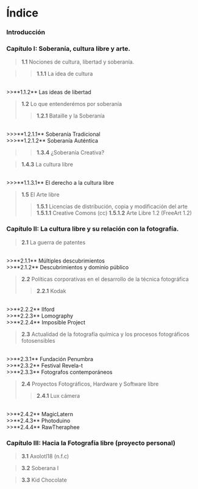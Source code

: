 # Índice
### Introducción
### Capítulo I: Soberanía, cultura libre y arte.

>**1.1** Nociones de cultura, libertad y soberanía.

>>**1.1.1** La idea de cultura
<br>
>>**1.1.2** Las ideas de libertad

>**1.2** Lo que entenderémos por soberanía
>>**1.2.1** Bataille y la Soberanía
<br>
>>>**1.2.1.1** Soberanía Tradicional
<br>
>>>**1.2.1.2** Soberanía Auténtica

>>**1.3.4** ¿Soberanía Creativa?

>**1.4.3** La cultura libre
<br>
>>>**1.1.3.1** El derecho a la cultura libre

>**1.5** El Arte libre
>>**1.5.1** Licencias de distribución, copia y modificación del arte
>>**1.5.1.1** Creative Comons (cc)
>>**1.5.1.2** Arte Libre 1.2 (FreeArt 1.2)


### Capítulo II: La cultura libre y su relación con la fotografía.

>**2.1** La guerra de patentes
<br>
>>**2.1.1** Múltiples descubrimientos
<br>
>>**2.1.2** Descubrimientos y dominio público

>**2.2** Políticas corporativas en el desarrollo de la técnica fotográfica
>>**2.2.1** Kodak
<br>
>>**2.2.2** Ilford
<br>
>>**2.2.3** Lomography
<br>
>>**2.2.4** Imposible Project

>**2.3** Actualidad de la fotografía química y los procesos fotográficos fotosensibles
<br>
>>**2.3.1** Fundación Penumbra
<br>
>>**2.3.2** Festival Revela-t
<br>
>>**2.3.3** Fotografos contemporáneos

>**2.4** Proyectos Fotográficos, Hardware y Software libre
>>**2.4.1** Lux cámera
<br>
>>**2.4.2** MagicLatern
<br>
>>**2.4.3** Photoduino
<br>
>>**2.4.4** RawTheraphee

### Capítulo III: Hacia la Fotografía libre (proyecto personal)
>**3.1** Axolotl18 (n.f.c)

>**3.2** Soberana I

>**3.3** Kid Chocolate

